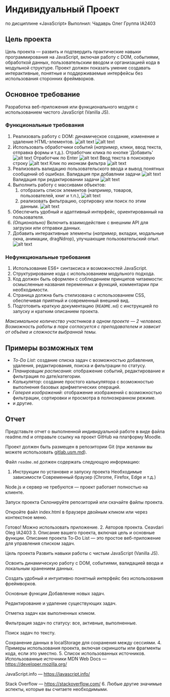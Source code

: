 # Индивидуальный Проект

по дисциплине «JavaScript»
Выполнил: Чадаврь Олег 
Группа IA2403

## Цель проекта

Цель проекта — развить и подтвердить практические навыки программирования на JavaScript, включая работу с DOM, событиями, обработкой данных, пользовательским вводом и организацией кода в модульной структуре. Проект должен показать умение создавать интерактивные, понятные и поддерживаемые интерфейсы без использования сторонних фреймворков.

## Основное требование

Разработка веб-приложения или функционального модуля с использованием чистого JavaScript (Vanilla JS).

### Функциональные требования

1. Реализовать работу с DOM: динамическое создание, изменение и удаление HTML-элементов.
![alt text](image.png)
![alt text](image-1.png)
2. Использовать обработчики событий (_например_, клики, ввод текста, отправка формы и т.д.).
Отработчик клика по кнопке 'Добавить'
![alt text](image-2.png)
Отработчик по Enter
![alt text](image-3.png)
Ввод текста в поисковую строку
![alt text](image-4.png)
Клик по иконкам фильтра
![alt text](image-5.png)
3. Реализовать валидацию пользовательского ввода и вывод понятных сообщений об ошибках.
Валидация при добавлнии задачи
![alt text](image-6.png)
Валидация при редактировании задачи
![alt text](image-7.png)
4. Выполнить работу с массивами объектов:
   1. отобразить список элементов (например, товаров, пользователей, книг и т.п.),
   ![alt text](image-8.png)
   2. реализовать фильтрацию, сортировку или поиск по этим данным.
   ![alt text](image-9.png)
5. Обеспечить удобный и адаптивный интерфейс, ориентированный на пользователя.
6. _(Опционально)_ Включить взаимодействие с внешним API для загрузки или отправки данных.
7. Добавить интерактивные элементы (_например_, вкладки, модальные окна, анимации, dragNdrop), улучшающие пользовательский опыт.
![alt text](image-10.png)

### Нефункциональные требования

1. Использование ES6+ синтаксиса и возможностей JavaScript.
2. Структурирование кода с использованием модульного подхода.
3. Код должен быть оформлен с соблюдением принципов читаемости: осмысленные названия переменных и функций, комментарии при необходимости.
4. Страница должна быть стилизована с использованием CSS, обеспечивая приятный и современный внешний вид.
5. Подготовить краткую документацию (`README.md`) с инструкцией по запуску и кратким описанием проекта.

_Максимальное количество участников в одном проекте — 2 человека. Возможность работы в паре согласуется с преподавателем и зависит от объёма и сложности выбранной темы._

## Примеры возможных тем

- _To-Do List_: создание списка задач с возможностью добавления, удаления, редактирования, поиска и фильтрации по статусу.
- _Планировщик расписания_: отображение событий, редактирование и фильтрация по дате/категории.
- _Калькулятор_: создание простого калькулятора с возможностью выполнения базовых арифметических операций.
- _Галерея изображений_: отображение изображений с возможностью фильтрации, сортировки и просмотра в полноэкранном режиме.
- и другие.

## Отчет

Представьте отчет о выполненной индивидуальной работе в виде файла readme.md и отправьте ссылку на проект GitHub на платформу Moodle.

Проект должен быть размещен в репозитории Git (при желании вы можете использовать [gitlab.usm.md](gitlab.usm.md)).

Файл `readme.md` должен содержать следующую информацию:

1. Инструкции по установке и запуску проекта
Необходимые зависимости
Современный браузер (Chrome, Firefox, Edge и т.д.)

Node.js и сервер не требуются — проект работает полностью на клиенте.

Запуск проекта
Склонируйте репозиторий или скачайте файлы проекта.

Откройте файл index.html в браузере двойным кликом или через контекстное меню.

Готово! Можно использовать приложение.
2. Авторов проекта. Ceavdari Oleg IA2403
3. Описание вашего проекта, включая цель и основные функции.
 Описание проекта
To-Do List — это простое веб-приложение для управления списком задач.

Цель проекта
Развить навыки работы с чистым JavaScript (Vanilla JS).

Освоить динамическую работу с DOM, событиями, валидацией ввода и локальным хранением данных.

Создать удобный и интуитивно понятный интерфейс без использования фреймворков.

Основные функции
Добавление новых задач.

Редактирование и удаление существующих задач.

Отметка задач как выполненных кликом.

Фильтрация задач по статусу: все, активные, выполненные.

Поиск задач по тексту.

Сохранение данных в localStorage для сохранения между сессиями.
4. Примеры использования проекта, включая скриншоты или фрагменты кода, если это уместно.
5. Список использованных источников.
Использованные источники
MDN Web Docs — https://developer.mozilla.org/

JavaScript.info — https://javascript.info/

Stack Overflow — https://stackoverflow.com/
6. Любые другие значимые аспекты, которые вы считаете необходимыми.

